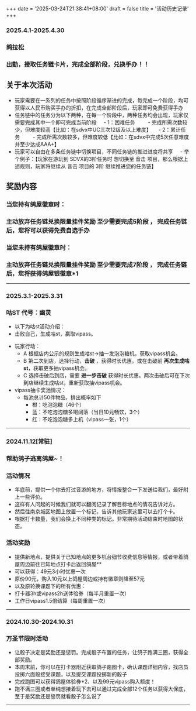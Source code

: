 +++
date = '2025-03-24T21:38:41+08:00'
draft = false
title = '活动历史记录'
+++
### 2025.4.1-2025.4.30
### 鸽拉松
### 出勤，接取任务链卡片，完成全部阶段，兑换手办！！
## 关于本次活动
- 玩家需要在一系列的任务中按照阶段循序渐进的完成，每完成一个阶段，均可获得以人民币购买手办的折扣，在完成全部阶段后，玩家即可免费获得手办
- 任务链中的任务分为以下两种，在每一个阶段中，两种任务均会出现，玩家仅需要完成其中一个即可完成当前阶段
    - 1：困难任务
        - 完成所需次数较少，但难度较高【比如：在sdvx中UC三次12级及以上难度】
    - 2：累计任务
        - 完成所需次数较多，但难度较低【比如：在sdvx中完成5次任意难度并至少达成AAA+】
- 玩家可以自由在多条任务链中切换项目，不同任务链的推进进度将共享
    - 举个例子：【玩家在游玩到 SDVX的3阶任务时 想切换至 音击 项目，那么根据上述规则，玩家将继续从 音击 项目的 3阶 继续推进您的任务链】
## 奖励内容
### 当您持有鸽屋徽章时：
### 主动放弃任务链兑换限量挂件奖励 至少需要完成5阶段 ， 完成任务链后，您将可以获得免费自选手办
### 当您未持有鸽屋徽章时：
### 主动放弃任务链兑换限量挂件奖励 至少需要完成7阶段 ， 完成任务链后，您将获得鸽屋银徽章*1
---
### 2025.3.1-2025.3.31
### 咕ST 代号：幽灵
- 以下为咕st活动介绍：
- 击败自己，生成咕st，赢取vipass。
* 玩家行动：
    - A 根据店内公示的规则生成咕st->抽一发泡泡糖机，获取vipass机会。
    - B 第二次到店，选择行动，**击破** ，获得时长优惠。或在击破前 **再次生成咕st**，获取更多抽vipass机会。
    - C 选择击破后到店，需要 **进一步击破** 获得时长优惠。两次击破后可在下次到店继续生成咕st，重新获取抽vipass机会。
* vipass抽卡奖池情况：
    - 每池总计50件物品，排出概率如下
        - 橙：吃泡泡糖（46个）
        - 蓝：不吃泡泡糖多喝阔落（当日10元畅饮，3个）
        - 红：不吃泡泡糖多上机（vipass一张，1个）
---
### 2024.11.12[常驻]
### 帮助鸽子逃离鸽屋~！
### 活动情况
- 年底前，提供一个你去打过音游的地方，将情报整合一下发送给我们，最好附上一些评价。
- 这样有人问起的时候我们就可以翻阅记录了解目标地点的情况告诉对方。
- 然后往南京城区地图上放置一个标记，告诉其他玩家这里可以去打个卡。
- 根据打卡数量，我们会换上不同种类的标记。非常期待活动结束时地图的状态。
### 活动奖励
- 提供新地点，提供关于已知地点的更多机台细节收费信息等情报，或者带着鸽屋周边前往已知地点打卡后返回鸽屋**
- 可以获得：49元3小时优惠一次
- 原价90元，购入10元以上鸽屋周边或持有徽章则降至57元
- 以及原轮换课题下的所有优惠：
- 打卡器3h或vipass2h送体验券（每半月重置一次）
- 工作日vipass1.5倍结算（每周重置一次）
---
### 2024.10.30-2024.10.31
### 万圣节限时活动
- 让骰子决定是奖励还是惩罚。完成骰子布置的任务，让鸽子跑满三圈，获得全部奖励。
- 本周末前，你可以在打卡器附近获取鸽子跑图卡，确认课题详细内容，找店员投掷六面骰接受课题，以及提交课题投掷新的骰子
- 完成跑图可以获得鸽屋体验券*2、以及99元vipass购入额度！
- 跑不满三圈或者单纯想接着玩下去可以通过完成全部12个任务以获得大保底，至于是奖励还是惩罚就看骰子怎么说了
---